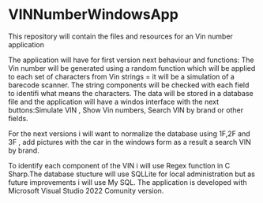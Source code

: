 # VINNumberWindowsApp
This repository will contain the files and resources for an Vin number application 

The application will have for first version next behaviour and functions: The Vin number will be generated using a random function which will be applied to each set of characters from Vin strings = it will be a simulation of a barecode scanner.
The string components will be checked with each field to identifi what means the characters.
The data will be stored in a database file and the application will have a windos interface  with the next buttons:Simulate VIN , Show Vin numbers, Search VIN by brand or other fields.

For the next versions i will want to normalize the database using 1F,2F and 3F , add pictures with the car in the windows form as a result a search VIN by brand.

To identify each component of the VIN i will use Regex function in C Sharp.The database stucture will use SQLLite for local administration but as future improvements i will use My SQL.
The application is developed with Microsoft Visual Studio 2022 Comunity version.

